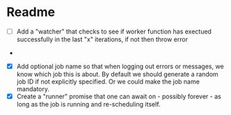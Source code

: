 # Readme

- [ ] Add a "watcher" that checks to see if worker function has exectued successfully in the last "x" iterations, if not then throw error
-
- [x] Add optional job name so that when logging out errors or messages, we know which job this is about. By default we should generate a random job ID if not explicitly specified. Or we could make the job name mandatory.
- [x] Create a "runner" promise that one can await on - possibly forever - as long as the job is running and re-scheduling itself.
